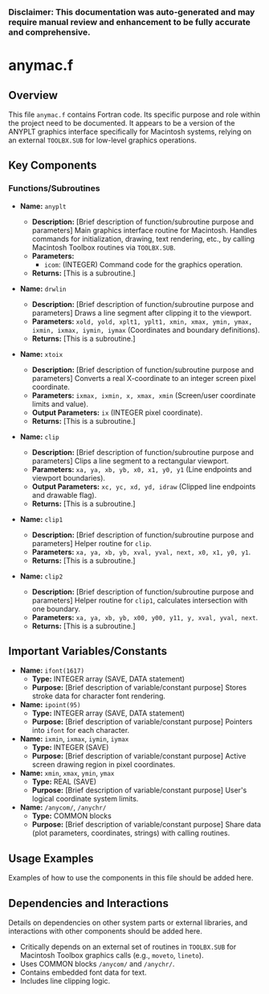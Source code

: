 ### Disclaimer: This documentation was auto-generated and may require manual review and enhancement to be fully accurate and comprehensive.

# anymac.f

## Overview

This file `anymac.f` contains Fortran code. Its specific purpose and role within the project need to be documented. It appears to be a version of the ANYPLT graphics interface specifically for Macintosh systems, relying on an external `TOOLBX.SUB` for low-level graphics operations.

## Key Components

### Functions/Subroutines

- **Name:** `anyplt`
  - **Description:** [Brief description of function/subroutine purpose and parameters] Main graphics interface routine for Macintosh. Handles commands for initialization, drawing, text rendering, etc., by calling Macintosh Toolbox routines via `TOOLBX.SUB`.
  - **Parameters:**
    - `icom`: (INTEGER) Command code for the graphics operation.
  - **Returns:** [This is a subroutine.]

- **Name:** `drwlin`
  - **Description:** [Brief description of function/subroutine purpose and parameters] Draws a line segment after clipping it to the viewport.
  - **Parameters:** `xold, yold, xplt1, yplt1, xmin, xmax, ymin, ymax, ixmin, ixmax, iymin, iymax` (Coordinates and boundary definitions).
  - **Returns:** [This is a subroutine.]

- **Name:** `xtoix`
  - **Description:** [Brief description of function/subroutine purpose and parameters] Converts a real X-coordinate to an integer screen pixel coordinate.
  - **Parameters:** `ixmax, ixmin, x, xmax, xmin` (Screen/user coordinate limits and value).
  - **Output Parameters:** `ix` (INTEGER pixel coordinate).
  - **Returns:** [This is a subroutine.]

- **Name:** `clip`
  - **Description:** [Brief description of function/subroutine purpose and parameters] Clips a line segment to a rectangular viewport.
  - **Parameters:** `xa, ya, xb, yb, x0, x1, y0, y1` (Line endpoints and viewport boundaries).
  - **Output Parameters:** `xc, yc, xd, yd, idraw` (Clipped line endpoints and drawable flag).
  - **Returns:** [This is a subroutine.]

- **Name:** `clip1`
  - **Description:** [Brief description of function/subroutine purpose and parameters] Helper routine for `clip`.
  - **Parameters:** `xa, ya, xb, yb, xval, yval, next, x0, x1, y0, y1`.
  - **Returns:** [This is a subroutine.]

- **Name:** `clip2`
  - **Description:** [Brief description of function/subroutine purpose and parameters] Helper routine for `clip1`, calculates intersection with one boundary.
  - **Parameters:** `xa, ya, xb, yb, x00, y00, y11, y, xval, yval, next`.
  - **Returns:** [This is a subroutine.]

## Important Variables/Constants

- **Name:** `ifont(1617)`
  - **Type:** INTEGER array (SAVE, DATA statement)
  - **Purpose:** [Brief description of variable/constant purpose] Stores stroke data for character font rendering.
- **Name:** `ipoint(95)`
  - **Type:** INTEGER array (SAVE, DATA statement)
  - **Purpose:** [Brief description of variable/constant purpose] Pointers into `ifont` for each character.
- **Name:** `ixmin`, `ixmax`, `iymin`, `iymax`
  - **Type:** INTEGER (SAVE)
  - **Purpose:** [Brief description of variable/constant purpose] Active screen drawing region in pixel coordinates.
- **Name:** `xmin`, `xmax`, `ymin`, `ymax`
  - **Type:** REAL (SAVE)
  - **Purpose:** [Brief description of variable/constant purpose] User's logical coordinate system limits.
- **Name:** `/anycom/`, `/anychr/`
  - **Type:** COMMON blocks
  - **Purpose:** [Brief description of variable/constant purpose] Share data (plot parameters, coordinates, strings) with calling routines.

## Usage Examples

Examples of how to use the components in this file should be added here.

## Dependencies and Interactions

Details on dependencies on other system parts or external libraries, and interactions with other components should be added here.
- Critically depends on an external set of routines in `TOOLBX.SUB` for Macintosh Toolbox graphics calls (e.g., `moveto`, `lineto`).
- Uses COMMON blocks `/anycom/` and `/anychr/`.
- Contains embedded font data for text.
- Includes line clipping logic.
